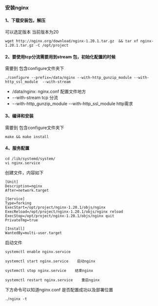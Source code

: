 
### 安装nginx
#### 1、下载安装包，解压
可以选定版本 当前版本为20
```
wget http://nginx.org/download/nginx-1.20.1.tar.gz  && tar xf nginx-1.20.1.tar.gz -C /opt/project
```
#### 2、要使用tcp分流需要用到stream 包，初始化配置的时候
需要到 包含configure文件夹下 
```
./configure --prefix=/data/nginx --with-http_gunzip_module --with-http_ssl_module  --with-stream 
```
- /data/nginx: nginx.conf 配置文件地方
- --with-stream  tcp 分流
- --with-http_gunzip_module --with-http_ssl_module http需求

#### 3、编译和安装
需要到 包含configure文件夹下 
```
make && make install
```
#### 4、服务配置
```
cd /lib/systemd/system/
vi nginx.service
```
创建文件，内容如下

```
[Unit]
Description=nginx 
After=network.target 
   
[Service] 
Type=forking 
ExecStart=/opt/project/nginx-1.20.1/objs/nginx
ExecReload=/opt/project/nginx-1.20.1/objs/nginx reload
ExecStop=/opt/project/nginx-1.20.1/objs/nginx quit
PrivateTmp=true 
   
[Install] 
WantedBy=multi-user.target
```
启动文件
```
systemctl enable nginx.service
```

```
systemctl start nginx.service    启动nginx

systemctl stop nginx.service    结束nginx

systemctl restart nginx.service    重启nginx
```

下方命令可以知道nginx.conf 是否配置成功以及部署位置

```
./nginx -t
```
